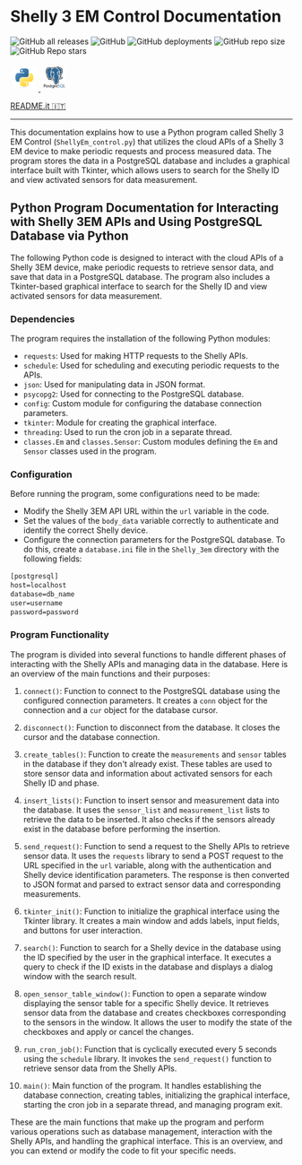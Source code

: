 # Shelly 3 EM Control Documentation

![GitHub all releases](https://img.shields.io/github/downloads/GiorgioCitterio/Shelly_3EM_control/total)
![GitHub](https://img.shields.io/github/license/GiorgioCitterio/Shelly_3EM_control)
![GitHub deployments](https://img.shields.io/github/deployments/GiorgioCitterio/Shelly_3EM_control/github-pages)
![GitHub repo size](https://img.shields.io/github/repo-size/GiorgioCitterio/Shelly_3EM_control)
![GitHub Repo stars](https://img.shields.io/github/stars/GiorgioCitterio/Shelly_3EM_control)

<p align="left">
  <a href="https://www.python.org" target="_blank" rel="noreferrer">
    <img src="https://raw.githubusercontent.com/devicons/devicon/master/icons/python/python-original.svg" alt="python" width="40" height="40" style="margin: 5px;" />
  </a>
  <a href="https://www.postgresql.org" target="_blank" rel="noreferrer">
    <img src="https://raw.githubusercontent.com/devicons/devicon/master/icons/postgresql/postgresql-original-wordmark.svg" alt="postgresql" width="40" height="40" style="margin: 5px;" />
  </a>
</p>

<a href="https://github.com/GiorgioCitterio/Shelly_3EM_control/blob/master/docs/README.it.md">README.it 🇮🇹</a>

---

This documentation explains how to use a Python program called Shelly 3 EM Control (`ShellyEm_control.py`) that utilizes the cloud APIs of a Shelly 3 EM device to make periodic requests and process measured data. The program stores the data in a PostgreSQL database and includes a graphical interface built with Tkinter, which allows users to search for the Shelly ID and view activated sensors for data measurement.

## Python Program Documentation for Interacting with Shelly 3EM APIs and Using PostgreSQL Database via Python

The following Python code is designed to interact with the cloud APIs of a Shelly 3EM device, make periodic requests to retrieve sensor data, and save that data in a PostgreSQL database. The program also includes a Tkinter-based graphical interface to search for the Shelly ID and view activated sensors for data measurement.

### Dependencies
The program requires the installation of the following Python modules:
- `requests`: Used for making HTTP requests to the Shelly APIs.
- `schedule`: Used for scheduling and executing periodic requests to the APIs.
- `json`: Used for manipulating data in JSON format.
- `psycopg2`: Used for connecting to the PostgreSQL database.
- `config`: Custom module for configuring the database connection parameters.
- `tkinter`: Module for creating the graphical interface.
- `threading`: Used to run the cron job in a separate thread.
- `classes.Em` and `classes.Sensor`: Custom modules defining the `Em` and `Sensor` classes used in the program.

### Configuration
Before running the program, some configurations need to be made:
- Modify the Shelly 3EM API URL within the `url` variable in the code.
- Set the values of the `body_data` variable correctly to authenticate and identify the correct Shelly device.
- Configure the connection parameters for the PostgreSQL database. To do this, create a `database.ini` file in the `Shelly_3em` directory with the following fields:
```
[postgresql]
host=localhost
database=db_name
user=username
password=password
```

### Program Functionality
The program is divided into several functions to handle different phases of interacting with the Shelly APIs and managing data in the database. Here is an overview of the main functions and their purposes:

1. `connect()`: Function to connect to the PostgreSQL database using the configured connection parameters. It creates a `conn` object for the connection and a `cur` object for the database cursor.
2. `disconnect()`: Function to disconnect from the database. It closes the cursor and the database connection.
3. `create_tables()`: Function to create the `measurements` and `sensor` tables in the database if they don't already exist. These tables are used to store sensor data and information about activated sensors for each Shelly ID and phase.
4. `insert_lists()`: Function to insert sensor and measurement data into the database. It uses the `sensor_list` and `measurement_list` lists to retrieve the data to be inserted. It also checks if the sensors already exist in the database before performing the insertion.
5. `send_request()`: Function to send a request to the Shelly APIs to retrieve sensor data. It uses the `requests` library to send a POST request to the URL specified in the `url` variable, along with the authentication and Shelly device identification parameters. The response is then converted to JSON format and parsed to extract sensor data and corresponding measurements.

6. `tkinter_init()`: Function to initialize the graphical interface using the Tkinter library. It creates a main window and adds labels, input fields, and buttons for user interaction.

7. `search()`: Function to search for a Shelly device in the database using the ID specified by the user in the graphical interface. It executes a query to check if the ID exists in the database and displays a dialog window with the search result.

8. `open_sensor_table_window()`: Function to open a separate window displaying the sensor table for a specific Shelly device. It retrieves sensor data from the database and creates checkboxes corresponding to the sensors in the window. It allows the user to modify the state of the checkboxes and apply or cancel the changes.

9. `run_cron_job()`: Function that is cyclically executed every 5 seconds using the `schedule` library. It invokes the `send_request()` function to retrieve sensor data from the Shelly APIs.

10. `main()`: Main function of the program. It handles establishing the database connection, creating tables, initializing the graphical interface, starting the cron job in a separate thread, and managing program exit.

These are the main functions that make up the program and perform various operations such as database management, interaction with the Shelly APIs, and handling the graphical interface. This is an overview, and you can extend or modify the code to fit your specific needs.
